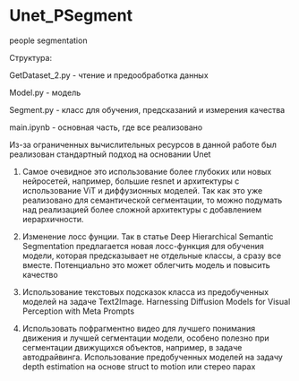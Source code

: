 # Unet_PSegment
people segmentation


Структура:

  GetDataset_2.py - чтение и предообработка данных
  
  Model.py - модель
  
  Segment.py - класс для обучения, предсказаний и измерения качества
  
  main.ipynb - основная часть, где все реализовано


Из-за ограниченных вычислительных ресурсов в данной работе был реализован стандартный подход на основании Unet

1) Самое очевидное это использование более глубоких или новых нейросетей, например, большие resnet и архитектуры с использование ViT и диффузионных моделей. Так как это уже реализовано для семантической сегментации, то можно подумать над реализацией более сложной архитектуры с добавлением иерархичности.

2) Изменение лосс фунции. Так в статье Deep Hierarchical Semantic Segmentation предлагается новая лосс-функция для обучения модели, которая предсказывает не отдельные классы, а сразу все вместе. Потенциально это может облегчить модель и повысить качество

3) Использование текстовых подсказок класса из предобученных моделей на задаче Text2Image. Harnessing Diffusion Models for Visual Perception with Meta Prompts

4) Использовать пофрагментно видео для лучшего понимания движения и лучшей сегментации модели, особено полезно при сегментации движущихся объектов, например, в задаче автодрайвинга. Использование предобученных моделей на задачу depth estimation на основе struct to motion или стерео парах
